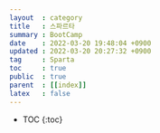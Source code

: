 ```yaml
---
layout  : category 
title   : 스파르타 
summary : BootCamp 
date    : 2022-03-20 19:48:04 +0900
updated : 2022-03-20 20:27:32 +0900
tag     : Sparta 
toc     : true
public  : true
parent  : [[index]] 
latex   : false
---
```

* TOC
{:toc}

